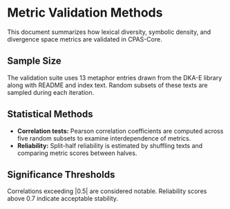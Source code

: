 # Metric Validation Methods

This document summarizes how lexical diversity, symbolic density, and divergence space metrics are validated in CPAS-Core.

## Sample Size
The validation suite uses 13 metaphor entries drawn from the DKA-E library along with README and index text. Random subsets of these texts are sampled during each iteration.

## Statistical Methods
- **Correlation tests:** Pearson correlation coefficients are computed across five random subsets to examine interdependence of metrics.
- **Reliability:** Split-half reliability is estimated by shuffling texts and comparing metric scores between halves.

## Significance Thresholds
Correlations exceeding |0.5| are considered notable. Reliability scores above 0.7 indicate acceptable stability.
